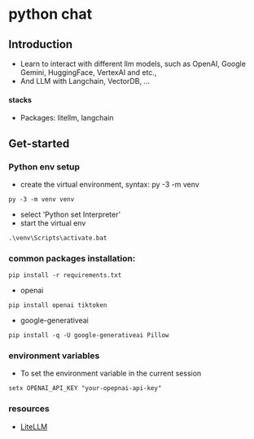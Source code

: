 # python chat 
## Introduction

- Learn to interact with different llm models, such as OpenAI, Google Gemini, HuggingFace, VertexAI and etc., 
- And LLM with Langchain, VectorDB, ...

#### stacks

- Packages: litellm, langchain

## Get-started

### Python env setup

 - create the virtual environment, syntax: py -3 -m venv <virtual-environment-name>
```
py -3 -m venv venv
```
- select 'Python set Interpreter' 
- start the virtual env 
```
.\venv\Scripts\activate.bat
```
### common packages installation:
 ```
pip install -r requirements.txt
 ```
- openai 
```
pip install openai tiktoken
```
- google-generativeai
```
pip install -q -U google-generativeai Pillow
```
### environment variables
- To set the environment variable in the current session 
```
setx OPENAI_API_KEY "your-opepnai-api-key"

```

### resources
- [LiteLLM](https://github.com/BerriAI/litellm/)
